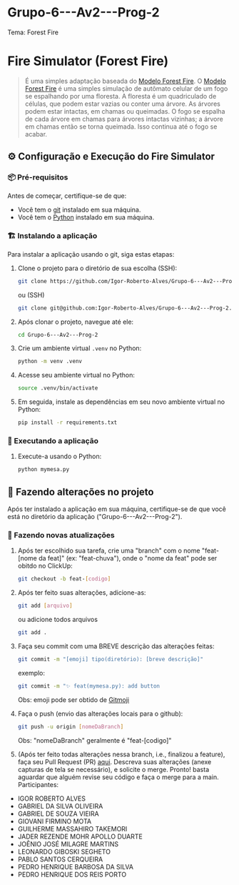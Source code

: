 # Grupo-6---Av2---Prog-2

Tema: Forest Fire
# Fire Simulator (Forest Fire)
> É uma simples adaptação baseada do [Modelo Forest Fire](https://github.com/projectmesa/mesa-examples/tree/main/examples/forest_fire).
>O [Modelo Forest Fire](https://github.com/projectmesa/mesa-examples/tree/main/examples/forest_fire) é uma simples simulação de autômato celular de um fogo se espalhando por uma floresta. A floresta é um quadriculado de células, que podem estar vazias ou conter uma árvore. As árvores podem estar intactas, em chamas ou queimadas. O fogo se espalha de cada árvore em chamas para árvores intactas vizinhas; a árvore em chamas então se torna queimada. Isso continua até o fogo se acabar.
## ⚙️ Configuração e Execução do Fire Simulator
### 📦 Pré-requisitos
Antes de começar, certifique-se de que:
- Você tem o [git](https://git-scm.com) instalado em sua máquina.
- Você tem o [Python](https://www.python.org/downloads) instalado em sua máquina.
### 🏗️ Instalando a aplicação
Para instalar a aplicação usando o git, siga estas etapas:
1. Clone o projeto para o diretório de sua escolha (SSH):
    ```bash
    git clone https://github.com/Igor-Roberto-Alves/Grupo-6---Av2---Prog-2
    ```
    ou (SSH)
     ```bash
    git clone git@github.com:Igor-Roberto-Alves/Grupo-6---Av2---Prog-2.git
    ```
2. Após clonar o projeto, navegue até ele:
    ```bash
    cd Grupo-6---Av2---Prog-2
    ```
3. Crie um ambiente virtual `.venv` no Python:
    ```bash
    python -m venv .venv
    ```
4. Acesse seu ambiente virtual no Python:
    ```bash
    source .venv/bin/activate
    ```
5. Em seguida, instale as dependências em seu novo ambiente virtual no Python:
    ```bash
    pip install -r requirements.txt
    ```
### 🚀 Executando a aplicação
1. Execute-a usando o Python:
    ```bash
    python mymesa.py
    ```
## 🎉 Fazendo alterações no projeto
Após ter instalado a aplicação em sua máquina, certifique-se de que você está no diretório da aplicação ("Grupo-6---Av2---Prog-2").
### 🔖 Fazendo novas atualizações
1. Após ter escolhido sua tarefa, crie uma "branch" com o nome "feat-[nome da feat]" (ex: "feat-chuva"), onde o "nome da feat" pode ser obitdo no ClickUp:
    ```bash
    git checkout -b feat-[codigo]
    ```
2. Após ter feito suas alterações, adicione-as:
    ```bash
    git add [arquivo]
    ```
    ou adicione todos arquivos
     ```bash
    git add .
    ```
3. Faça seu commit com uma BREVE descrição das alterações feitas:
    ```bash
    git commit -m "[emoji] tipo(diretório): [breve descrição]"
    ```
    exemplo:
     ```bash
    git commit -m "✨ feat(mymesa.py): add button
    ```
    Obs: emoji pode ser obtido de [Gitmoji](https://gitmoji.dev/)
4. Faça o push (envio das alterações locais para o github):
    ```bash
    git push -u origin [nomeDaBranch]
    ```
    Obs: "nomeDaBranch" geralmente é "feat-[codigo]"
    
5. (Após ter feito todas alterações nessa branch, i.e., finalizou a feature),
   faça seu Pull Request (PR) [aqui](https://github.com/Igor-Roberto-Alves/Grupo-6---Av2---Prog-2/compare).
   Descreva suas alterações (anexe capturas de tela se necessário), e solicite o merge.
   Pronto! basta aguardar que alguém revise seu código e faça o merge para a main.
Participantes:
- IGOR ROBERTO ALVES
- GABRIEL DA SILVA OLIVEIRA
- GABRIEL DE SOUZA VIEIRA
- GIOVANI FIRMINO MOTA
- GUILHERME MASSAHIRO TAKEMORI
- JADER REZENDE MOHR APOLLO DUARTE
- JOÊNIO JOSÉ MILAGRE MARTINS
- LEONARDO GIBOSKI SEGHETO
- PABLO SANTOS CERQUEIRA
- PEDRO HENRIQUE BARBOSA DA SILVA
- PEDRO HENRIQUE DOS REIS PORTO
